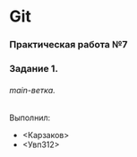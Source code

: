 # Git
### Практическая работа №7
### Задание 1.
###### main-ветка.
Выполнил:
* <Карзаков>
* <Увп312>